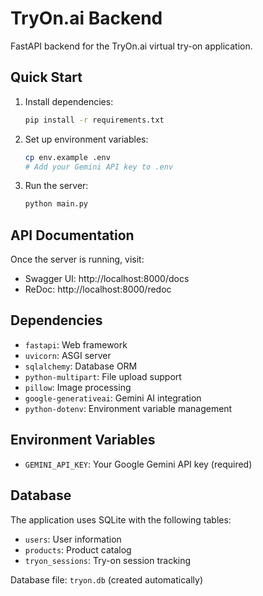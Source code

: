 # TryOn.ai Backend

FastAPI backend for the TryOn.ai virtual try-on application.

## Quick Start

1. Install dependencies:
   ```bash
   pip install -r requirements.txt
   ```

2. Set up environment variables:
   ```bash
   cp env.example .env
   # Add your Gemini API key to .env
   ```

3. Run the server:
   ```bash
   python main.py
   ```

## API Documentation

Once the server is running, visit:
- Swagger UI: http://localhost:8000/docs
- ReDoc: http://localhost:8000/redoc

## Dependencies

- `fastapi`: Web framework
- `uvicorn`: ASGI server
- `sqlalchemy`: Database ORM
- `python-multipart`: File upload support
- `pillow`: Image processing
- `google-generativeai`: Gemini AI integration
- `python-dotenv`: Environment variable management

## Environment Variables

- `GEMINI_API_KEY`: Your Google Gemini API key (required)

## Database

The application uses SQLite with the following tables:
- `users`: User information
- `products`: Product catalog
- `tryon_sessions`: Try-on session tracking

Database file: `tryon.db` (created automatically)
